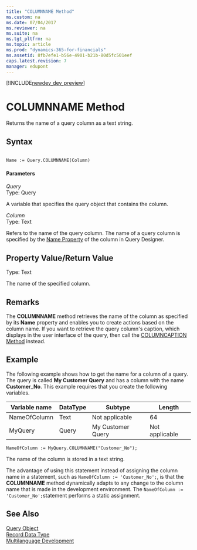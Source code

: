 ```yaml
---
title: "COLUMNNAME Method"
ms.custom: na
ms.date: 07/04/2017
ms.reviewer: na
ms.suite: na
ms.tgt_pltfrm: na
ms.topic: article
ms.prod: "dynamics-365-for-financials"
ms.assetid: 8fb7efe1-b56e-4901-b21b-80d5fc501eef
caps.latest.revision: 7
manager: edupont
---
```


[!INCLUDE[newdev_dev_preview](../includes/newdev_dev_preview.md)]

# COLUMNNAME Method
Returns the name of a query column as a text string.  

## Syntax  

```  

Name := Query.COLUMNNAME(Column)  
```  

#### Parameters  
 *Query*  
 Type: Query  

 A variable that specifies the query object that contains the column.  

 *Column*  
 Type: Text  

 Refers to the name of the query column. The name of a query column is specified by the [Name Property](../properties/devenv-Name-Property.md) of the column in Query Designer.  

## Property Value/Return Value  
 Type: Text  

 The name of the specified column.  

## Remarks  
 The **COLUMNNAME** method retrieves the name of the column as specified by its **Name** property and enables you to create actions based on the column name. If you want to retrieve the query column's caption, which displays in the user interface of the query, then call the [COLUMNCAPTION Method](devenv-COLUMNCAPTION-Method.md) instead.  

## Example  
 The following example shows how to get the name for a column of a query. The query is called **My Customer Query** and has a column with the name **Customer\_No**. This example requires that you create the following variables.  

|Variable name|DataType|Subtype|Length|  
|-------------------|--------------|-------------|------------|  
|NameOfColumn|Text|Not applicable|64|  
|MyQuery|Query|My Customer Query|Not applicable|  

```  
NameOfColumn := MyQuery.COLUMNNAME("Customer_No");  
```  

 The name of the column is stored in a text string.  

 The advantage of using this statement instead of assigning the column name in a statement, such as `NameOfColumn := 'Customer_No';`, is that the **COLUMNNAME** method dynamically adapts to any change to the column name that is made in the development environment. The `NameOfColumn := 'Customer_No';`statement performs a static assignment.  

## See Also  
 <!--Links [How to: Create Queries](How-to--Create-Queries.md)    
 [How to: Set Up Filter Rows in Query Designer](How-to--Set-Up-Filter-Rows-in-Query-Designer.md)-->   
 [Query Object](../devenv-query-object.md)   
 [Record Data Type](../datatypes/devenv-Record-Data-Type.md)   
 [Multilanguage Development](../devenv-multilanguage-development.md)
